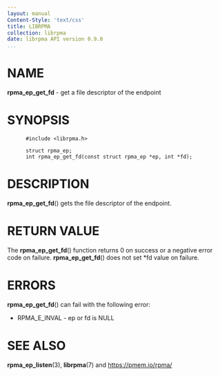 ```yaml
---
layout: manual
Content-Style: 'text/css'
title: LIBRPMA
collection: librpma
date: librpma API version 0.9.0
...
```


[comment]: <> (SPDX-License-Identifier: BSD-3-Clause)
[comment]: <> (Copyright 2020, Intel Corporation)

NAME
====

**rpma\_ep\_get\_fd** - get a file descriptor of the endpoint

SYNOPSIS
========

          #include <librpma.h>

          struct rpma_ep;
          int rpma_ep_get_fd(const struct rpma_ep *ep, int *fd);

DESCRIPTION
===========

**rpma\_ep\_get\_fd**() gets the file descriptor of the endpoint.

RETURN VALUE
============

The **rpma\_ep\_get\_fd**() function returns 0 on success or a negative
error code on failure. **rpma\_ep\_get\_fd**() does not set \*fd value
on failure.

ERRORS
======

**rpma\_ep\_get\_fd**() can fail with the following error:

-   RPMA\_E\_INVAL - ep or fd is NULL

SEE ALSO
========

**rpma\_ep\_listen**(3), **librpma**(7) and https://pmem.io/rpma/

